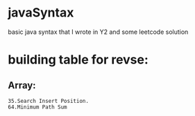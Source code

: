 # javaSyntax
basic java syntax that I wrote in Y2 and some leetcode solution 

# building table for revse:

## Array:
    35.Search Insert Position. 
    64.Minimum Path Sum







